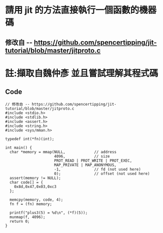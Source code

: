 # 請用 jit 的方法直接執行一個函數的機器碼

## 修改自 -- https://github.com/spencertipping/jit-tutorial/blob/master/jitproto.c
# 註:擷取自魏仲彥 並且嘗試理解其程式碼

## Code
```
// 修改自 -- https://github.com/spencertipping/jit-tutorial/blob/master/jitproto.c
#include <stdio.h>
#include <stdlib.h>
#include <assert.h>
#include <string.h>
#include <sys/mman.h>

typedef int(*fn)(int);

int main() {
  char *memory = mmap(NULL,             // address
                      4096,             // size
                      PROT_READ | PROT_WRITE | PROT_EXEC,
                      MAP_PRIVATE | MAP_ANONYMOUS,
                      -1,               // fd (not used here)
                      0);               // offset (not used here)
  assert(memory != NULL);
  char code[] = {
    0x8d,0x47,0x03,0xc3
  };

  memcpy(memory, code, 4);
  fn f = (fn) memory;

  printf("plus3(5) = %d\n", (*f)(5));
  munmap(f, 4096);
  return 0;
}
```

